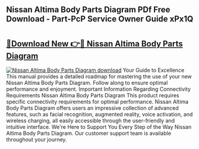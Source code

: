 ## Nissan Altima Body Parts Diagram PDf Free Download - Part-PcP Service Owner Guide xPx1Q

# <h2><a href="http://dfltc5q.blite.top/?on=Nissan+Altima+Body+Parts+Diagram">🔗Download New 👉🔴 Nissan Altima Body Parts Diagram</a></h2>

[![Nissan Altima Body Parts Diagram download](https://i.imgur.com/lujVjoI.png)](http://dfltc5q.blite.top/?on=Nissan+Altima+Body+Parts+Diagram)
Your Guide to Excellence This manual provides a detailed roadmap for mastering the use of your new Nissan Altima Body Parts Diagram. Follow along to ensure optimal performance and enjoyment. Important Information Regarding Connectivity Requirements Nissan Altima Body Parts Diagram This product requires specific connectivity requirements for optimal performance. Nissan Altima Body Parts Diagram offers users an impressive collection of advanced features, such as facial recognition, augmented reality, voice activation, and wireless charging, all easily accessible through the user-friendly and intuitive interface. We're Here to Support You Every Step of the Way Nissan Altima Body Parts Diagram. Our customer support team is available throughout your journey.
